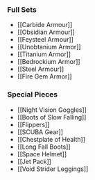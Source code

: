 ### Full Sets
- [[Carbide Armour]]
- [[Obsidian Armour]]
- [[Feysteel Armour]]
- [[Unobtanium Armor]]
- [[Titanium Armor]]
- [[Bedrockium Armor]]
- [[Steel Armour]]
- [[Fire Gem Armor]]

### Special Pieces
- [[Night Vision Goggles]]
- [[Boots of Slow Falling]]
- [[Flippers]]
- [[SCUBA Gear]]
- [[Chestplate of Health]]
- [[Long Fall Boots]]
- [[Space Helmet]]
- [[Jet Pack]]
- [[Void Strider Leggings]]
